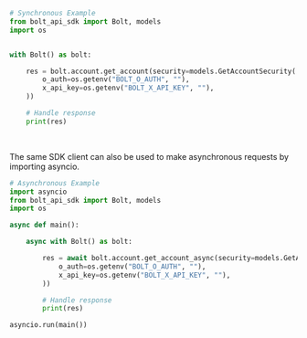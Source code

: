 <!-- Start SDK Example Usage [usage] -->
```python
# Synchronous Example
from bolt_api_sdk import Bolt, models
import os


with Bolt() as bolt:

    res = bolt.account.get_account(security=models.GetAccountSecurity(
        o_auth=os.getenv("BOLT_O_AUTH", ""),
        x_api_key=os.getenv("BOLT_X_API_KEY", ""),
    ))

    # Handle response
    print(res)
```

</br>

The same SDK client can also be used to make asynchronous requests by importing asyncio.

```python
# Asynchronous Example
import asyncio
from bolt_api_sdk import Bolt, models
import os

async def main():

    async with Bolt() as bolt:

        res = await bolt.account.get_account_async(security=models.GetAccountSecurity(
            o_auth=os.getenv("BOLT_O_AUTH", ""),
            x_api_key=os.getenv("BOLT_X_API_KEY", ""),
        ))

        # Handle response
        print(res)

asyncio.run(main())
```
<!-- End SDK Example Usage [usage] -->
